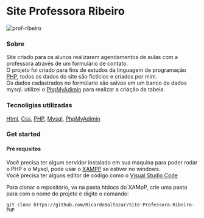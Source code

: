 # Site Professora Ribeiro  
  
![prof-ribeiro](https://user-images.githubusercontent.com/56805229/94726996-6e618680-0334-11eb-9ef6-9fa4b5bc15b6.gif)  
  
### Sobre 
Site criado para os alunos realizarem agendamentos de aulas com a professora através de um formulário de contato.  
O projeto foi criado para fins de estudos da linguagem de programação [PHP](https://www.php.net/), todos os dados do site são fictícios e criados por mim.  
Os dados cadastrados no formúlario são salvos em um banco de dados mysql. utilizei o [PhpMyAdimin](https://www.phpmyadmin.net/) para realizar a criação da tabela.

### Tecnoligias utilizadas  
[Html](https://developer.mozilla.org/pt-BR/docs/Web/HTML), [Css](https://developer.mozilla.org/pt-BR/docs/Web/CSS), [PHP](https://www.php.net/), [Mysql](https://www.mysql.com/), [PhpMyAdimin](https://www.phpmyadmin.net/)  
  
### Get started  
#### Pré requsitos  
Você precisa ter algum servidor instalado em sua maquina para poder rodar o PHP e o Mysql, pode usar o [XAMPP](https://www.apachefriends.org/pt_br/index.html) se estiver no windows.   
Você precisa ter alguns editor de código como o [Visual Studio Code](https://code.visualstudio.com/)  

Para clonar o repositório, va na pasta htdocs do XAMpP, crie uma pasta para com o nome do projeto e digite o comando:  
```  
git clone https://github.com/RicardoBaltazar/Site-Professora-Ribeiro-PHP  
```

